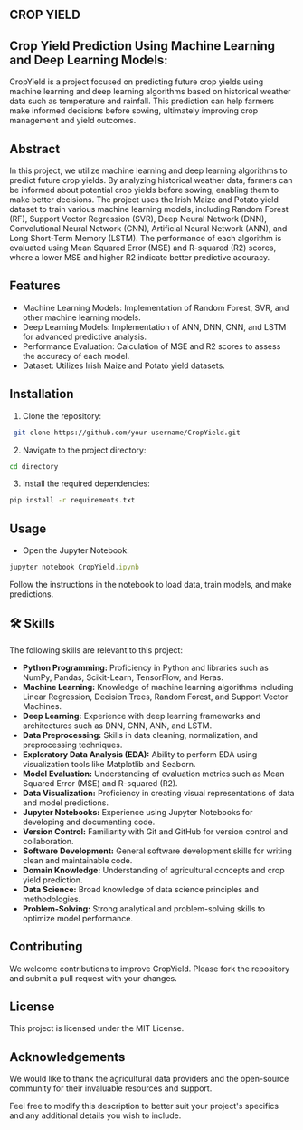 
## CROP YIELD
## Crop Yield Prediction Using Machine Learning and Deep Learning Models:
CropYield is a project focused on predicting future crop yields using machine learning and deep learning algorithms based on historical weather data such as temperature and rainfall. This prediction can help farmers make informed decisions before sowing, ultimately improving crop management and yield outcomes.
## Abstract
In this project, we utilize machine learning and deep learning algorithms to predict future crop yields. By analyzing historical weather data, farmers can be informed about potential crop yields before sowing, enabling them to make better decisions. The project uses the Irish Maize and Potato yield dataset to train various machine learning models, including Random Forest (RF), Support Vector Regression (SVR), Deep Neural Network (DNN), Convolutional Neural Network (CNN), Artificial Neural Network (ANN), and Long Short-Term Memory (LSTM). The performance of each algorithm is evaluated using Mean Squared Error (MSE) and R-squared (R2) scores, where a lower MSE and higher R2 indicate better predictive accuracy.
## Features
* Machine Learning Models: Implementation of Random Forest, SVR, and other machine learning models.
* Deep Learning Models: Implementation of ANN, DNN, CNN, and LSTM for advanced predictive analysis.
* Performance Evaluation: Calculation of MSE and R2 scores to assess the accuracy of each model.
* Dataset: Utilizes Irish Maize and Potato yield datasets.
## Installation

1. Clone the repository:

```bash
 git clone https://github.com/your-username/CropYield.git

```
2. Navigate to the project directory:
```bash
cd directory
```
3. Install the required dependencies:

```bash
pip install -r requirements.txt
```




    
## Usage
* Open the Jupyter Notebook:
```javascript 
jupyter notebook CropYield.ipynb
```
Follow the instructions in the notebook to load data, train models, and make predictions.


## 🛠 Skills

The following skills are relevant to this project:

- **Python Programming:** Proficiency in Python and libraries such as NumPy, Pandas, Scikit-Learn, TensorFlow, and Keras.
- **Machine Learning:** Knowledge of machine learning algorithms including Linear Regression, Decision Trees, Random Forest, and Support Vector Machines.
- **Deep Learning:** Experience with deep learning frameworks and architectures such as DNN, CNN, ANN, and LSTM.
- **Data Preprocessing:** Skills in data cleaning, normalization, and preprocessing techniques.
- **Exploratory Data Analysis (EDA):** Ability to perform EDA using visualization tools like Matplotlib and Seaborn.
- **Model Evaluation:** Understanding of evaluation metrics such as Mean Squared Error (MSE) and R-squared (R2).
- **Data Visualization:** Proficiency in creating visual representations of data and model predictions.
- **Jupyter Notebooks:** Experience using Jupyter Notebooks for developing and documenting code.
- **Version Control:** Familiarity with Git and GitHub for version control and collaboration.
- **Software Development:** General software development skills for writing clean and maintainable code.
- **Domain Knowledge:** Understanding of agricultural concepts and crop yield prediction.
- **Data Science:** Broad knowledge of data science principles and methodologies.
- **Problem-Solving:** Strong analytical and problem-solving skills to optimize model performance.

## Contributing
We welcome contributions to improve CropYield. Please fork the repository and submit a pull request with your changes.

## License
This project is licensed under the MIT License.

## Acknowledgements
We would like to thank the agricultural data providers and the open-source community for their invaluable resources and support.

Feel free to modify this description to better suit your project's specifics and any additional details you wish to include.
